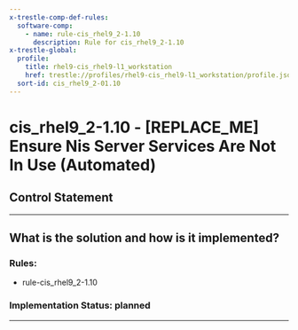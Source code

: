 ```yaml
---
x-trestle-comp-def-rules:
  software-comp:
    - name: rule-cis_rhel9_2-1.10
      description: Rule for cis_rhel9_2-1.10
x-trestle-global:
  profile:
    title: rhel9-cis_rhel9-l1_workstation
    href: trestle://profiles/rhel9-cis_rhel9-l1_workstation/profile.json
  sort-id: cis_rhel9_2-01.10
---
```


# cis_rhel9_2-1.10 - \[REPLACE_ME\] Ensure Nis Server Services Are Not In Use (Automated)

## Control Statement

______________________________________________________________________

## What is the solution and how is it implemented?

<!-- For implementation status enter one of: implemented, partial, planned, alternative, not-applicable -->

<!-- Note that the list of rules under ### Rules: is read-only and changes will not be captured after assembly to JSON -->

<!-- Add control implementation description here for control: cis_rhel9_2-1.10 -->

### Rules:

  - rule-cis_rhel9_2-1.10

### Implementation Status: planned

______________________________________________________________________
